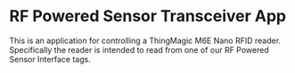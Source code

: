 ﻿# RF Powered Sensor Transceiver App
This is an application for controlling a ThingMagic M6E Nano RFID reader. Specifically the reader is intended to read from one of our RF Powered Sensor Interface tags. 